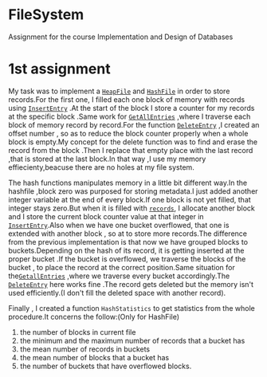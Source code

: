 # FileSystem
Assignment for the course  Implementation and Design of Databases

# 1st assignment

My task was to implement a [```HeapFile```](https://github.com/aristsili/FileSystem/blob/main/Assignment1/HeapFile.c) and  [```HashFile```](https://github.com/aristsili/FileSystem/blob/main/Assignment1/HashFile.c)  in order to store records.For the first one, I filled each one block of memory with records using [```InsertEntry```](https://github.com/aristsili/FileSystem/blob/main/Assignment1/HeapFile.c#L130) .At the start of the block I store a counter for my records at the specific block .Same work for [```GetAllEntries```](https://github.com/aristsili/FileSystem/blob/main/Assignment1/HeapFile.c#L201) ,where I traverse each block of memory record by record.For the function [```DeleteEntry```](https://github.com/aristsili/FileSystem/blob/main/Assignment1/HeapFile.c#L258) ,I created an offset number , so as to reduce the block counter properly when a whole block is empty.My concept for the delete function was to find and erase the record from the block .Then I replace that empty place with the last record ,that is stored at the last block.In that way ,I use my memory effiecienty,beacuse there are no holes at my file system.

The hash functions manipulates memory in a little bit different way.In the hashfile ,block zero was purposed for storing metadata.I just added another integer variable at the end of every block.If one block is not yet filled, that integer stays zero.But when it is filled with [```records```](https://github.com/aristsili/FileSystem/blob/main/Assignment1/HashFile.h), I allocate another block and I store the current block counter value at that integer in [```InsertEntry```](https://github.com/aristsili/FileSystem/blob/main/Assignment1/HashFile.c#L132).Also when we have one bucket overflowed, that one is extended with another block , so at to store more records.The difference from the previous implementation is that now we have grouped blocks to buckets.Depending on the hash of its record, it is getting inserted at the proper bucket .If the bucket is overflowed, we traverse the blocks of the bucket , to place the record at the correct position.Same situation for the[```GetallEntries```](https://github.com/aristsili/FileSystem/blob/main/Assignment1/HashFile.c#L209) ,where we traverse every bucket accordingly.The [```DeleteEntry```](https://github.com/aristsili/FileSystem/blob/main/Assignment1/HashFile.c#L270)  here works fine .The record gets deleted but the memory isn't used efficiently.(I don't fill the deleted space with another record).

Finally , I created a function ```HashStatistics``` to get statistics from the whole procedure.It concerns the follow:(Only for HashFile)

1. the number of blocks in current file
2. the minimum and the maximum number of records that a bucket has
3. the mean number of records in buckets
4. the mean number of blocks that a bucket has
5. the number of buckets that have overflowed blocks.
